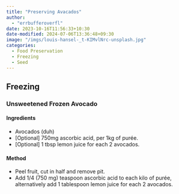 ```yaml
---
title: "Preserving Avacados"
author:
  - "errbufferoverfl"
date: 2023-10-16T11:56:33+10:30
date-modified: 2024-07-06T13:36:48+09:30
image: "/imgs/louis-hansel-_t-KIMvlNrc-unsplash.jpg"
categories:
  - Food Preservation
  - Freezing
  - Seed
---
```


## Freezing

### Unsweetened Frozen Avocado

#### Ingredients

- Avocados (duh)
- \[Optional\] 750mg ascorbic acid, per 1kg of purée.
- \[Optional\] 1 tbsp lemon juice for each 2 avocados.

#### Method

- Peel fruit, cut in half and remove pit.
- Add 1/4 (750 mg) teaspoon ascorbic acid to each kilo of purée, alternatively add 1 tablespoon lemon juice for each 2 avocados.
